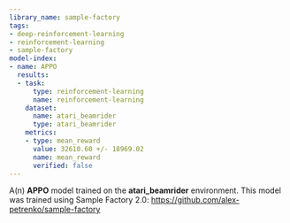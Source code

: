 ```yaml
---
library_name: sample-factory
tags:
- deep-reinforcement-learning
- reinforcement-learning
- sample-factory
model-index:
- name: APPO
  results:
  - task:
      type: reinforcement-learning
      name: reinforcement-learning
    dataset:
      name: atari_beamrider
      type: atari_beamrider
    metrics:
    - type: mean_reward
      value: 32610.60 +/- 18969.02
      name: mean_reward
      verified: false
---
```


A(n) **APPO** model trained on the **atari_beamrider** environment.
This model was trained using Sample Factory 2.0: https://github.com/alex-petrenko/sample-factory
    